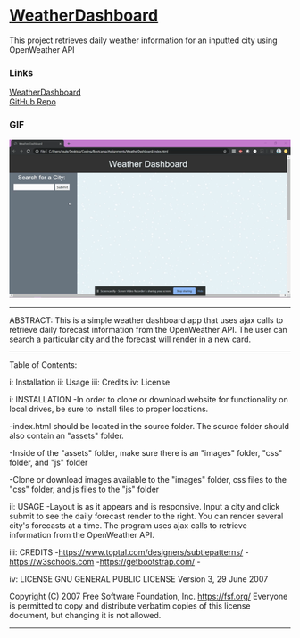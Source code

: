 # [WeatherDashboard](https://asuleigh.github.io/WeatherDashboard/)
This project retrieves daily weather information for an inputted city using OpenWeather API

### Links
[WeatherDashboard](https://asuleigh.github.io/WeatherDashboard/)
<br>
[GitHub Repo](https://github.com/asuleigh/WeatherDashboard)

### GIF
![Gif](weatherGIF.gif)

<hr>

ABSTRACT: This is a simple weather dashboard app that uses ajax calls to retrieve daily forecast information from the OpenWeather API. The user can search a particular city and the forecast will render in a new card.

<hr>

Table of Contents:

i: Installation ii: Usage iii: Credits iv: License

i: INSTALLATION -In order to clone or download website for functionality on local drives, be sure to install files to proper locations.

-index.html should be located in the source folder. The source folder should also contain an "assets" folder.

-Inside of the "assets" folder, make sure there is an "images" folder, "css" folder, and "js" folder

-Clone or download images available to the "images" folder, css files to the "css" folder, and js files to the "js" folder

ii: USAGE -Layout is as it appears and is responsive. Input a city and click submit to see the daily forecast render to the right. You can render several city's forecasts at a time. The program uses ajax calls to retrieve information from the OpenWeather API.

iii: CREDITS -https://www.toptal.com/designers/subtlepatterns/ -https://w3schools.com -https://getbootstrap.com/ -

iv: LICENSE GNU GENERAL PUBLIC LICENSE Version 3, 29 June 2007

Copyright (C) 2007 Free Software Foundation, Inc. https://fsf.org/ Everyone is permitted to copy and distribute verbatim copies of this license document, but changing it is not allowed.
<hr>